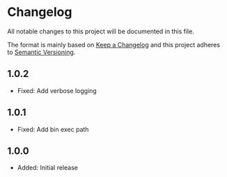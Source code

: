 # Changelog

All notable changes to this project will be documented in this file.

The format is mainly based on [Keep a Changelog](http://keepachangelog.com/)
and this project adheres to [Semantic Versioning](http://semver.org/).

## 1.0.2

- Fixed: Add verbose logging

## 1.0.1

- Fixed: Add bin exec path

## 1.0.0

- Added: Initial release
